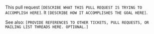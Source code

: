 This pull request `[DESCRIBE WHAT THIS PULL REQUEST IS TRYING TO ACCOMPLISH HERE]`. It `[DESCRIBE HOW IT ACCOMPLISHES THE GOAL HERE]`.

See also: `[PROVIDE REFERENCES TO OTHER TICKETS, PULL REQUESTS, OR MAILING LIST THREADS HERE. OPTIONAL.]`
